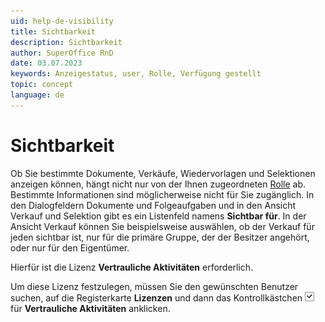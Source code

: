 ```yaml
---
uid: help-de-visibility
title: Sichtbarkeit
description: Sichtbarkeit
author: SuperOffice RnD
date: 03.07.2023
keywords: Anzeigestatus, user, Rolle, Verfügung gestellt
topic: concept
language: de
---
```


# Sichtbarkeit

Ob Sie bestimmte Dokumente, Verkäufe, Wiedervorlagen und Selektionen anzeigen können, hängt nicht nur von der Ihnen zugeordneten [Rolle][1] ab. Bestimmte Informationen sind möglicherweise nicht für Sie zugänglich. In den Dialogfeldern Dokumente und Folgeaufgaben und in den Ansicht Verkauf und Selektion gibt es ein Listenfeld namens **Sichtbar für**. In der Ansicht Verkauf können Sie beispielsweise auswählen, ob der Verkauf für jeden sichtbar ist, nur für die primäre Gruppe, der der Besitzer angehört, oder nur für den Eigentümer.

Hierfür ist die Lizenz **Vertrauliche Aktivitäten** erforderlich.

Um diese Lizenz festzulegen, müssen Sie den gewünschten Benutzer suchen, auf die Registerkarte **Lizenzen** und dann das Kontrollkästchen ![Symbol][img1] für **Vertrauliche Aktivitäten** anklicken.

<!-- Referenced links -->
[1]: role/index.md

<!-- Referenced images -->
[img1]: ../../../../media/icons/btn-selected.png
